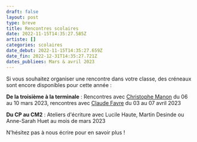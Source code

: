 ```yaml
---
draft: false
layout: post
type: breve
title: Rencontres scolaires
date: 2022-11-15T14:35:27.585Z
artiste: []
categories: scolaires
date_debut: 2022-11-15T14:35:27.659Z
date_fin: 2022-12-31T14:35:27.721Z
dates_publiees: Mars & avril 2023
---
```

Si vous souhaitez organiser une rencontre dans votre classe, des créneaux sont encore disponibles pour cette année :

**De la troisième à la terminale** : Rencontres avec [Christophe Manon](https://maiporennes.fr/scolaires/2022/11/15/prix-des-d-couvreurs-rencontres-avec-christophe-manon.html) du 06 au 10 mars 2023, rencontres avec [Claude Favre](https://maiporennes.fr/scolaires/2022/11/15/prix-des-d-couvreurs-rencontres-avec-christophe-manon.html) du 03 au 07 avril 2023

**Du CP au CM2** : Ateliers d'écriture avec Lucile Haute, Martin Desinde ou Anne-Sarah Huet au mois de mars 2023

N'hésitez pas à nous écrire pour en savoir plus !